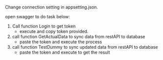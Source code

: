Change connection setting in appsetting.json.

open swagger to do task below:
1. Call function Login to get token
     - execute and copy token provided.
2. call function GetActualData to sync data from restAPI to database
    - paste the token and execute the process
3. call function TestDummy to sync updated data from restAPI to database
    - paste the token and execute to get the result
